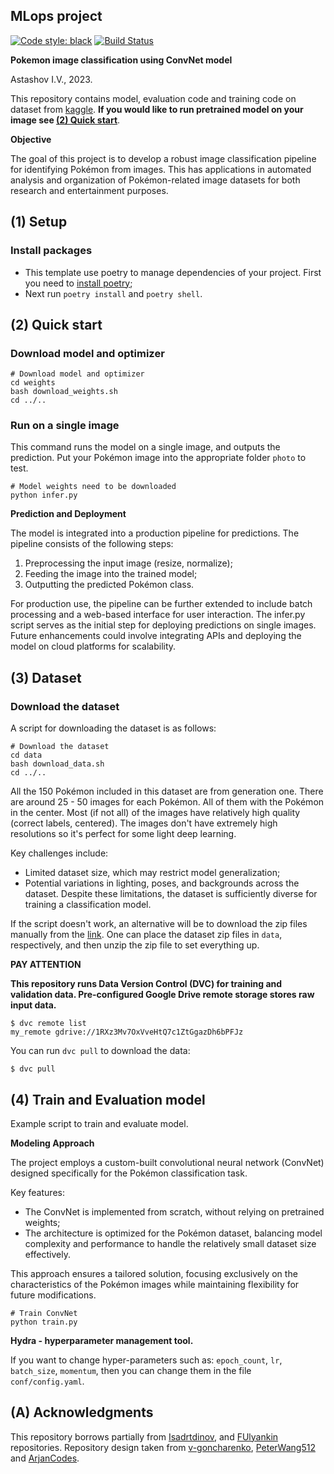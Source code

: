 ## MLops project

[![Code style: black](https://img.shields.io/badge/code%20style-black-000000.svg)](https://github.com/psf/black)
[![Build Status](https://github.com/igorastashov/MLops-project/actions/workflows/checks.yml/badge.svg)](https://github.com/igorastashov/MLops-project/actions/workflows/checks.yml)

**Pokemon image classification using ConvNet model**

Astashov I.V., 2023.

This repository contains model, evaluation code and training code on dataset
from [kaggle](https://www.kaggle.com/datasets/lantian773030/pokemonclassification).
**If you would like to run pretrained model on your image see [(2) Quick start](https://github.com/igorastashov/MLops-project#2-quick-start)**.

**Objective**

The goal of this project is to develop a robust image classification pipeline for identifying Pokémon from images. This has applications in automated analysis and organization of Pokémon-related image datasets for both research and entertainment purposes.


## (1) Setup

### Install packages

- This template use poetry to manage dependencies of your project.
  First you need to [install poetry](https://python-poetry.org/docs/#installing-with-pipx);
- Next run `poetry install` and `poetry shell`.

## (2) Quick start

### Download model and optimizer

```
# Download model and optimizer
cd weights
bash download_weights.sh
cd ../..
```

### Run on a single image

This command runs the model on a single image, and outputs the prediction.
Put your Pokémon image into the appropriate folder `photo` to test.

```
# Model weights need to be downloaded
python infer.py
```

**Prediction and Deployment**

The model is integrated into a production pipeline for predictions. The pipeline consists of the following steps:

1. Preprocessing the input image (resize, normalize);
2. Feeding the image into the trained model;
3. Outputting the predicted Pokémon class.
   
For production use, the pipeline can be further extended to include batch processing and a web-based interface for user interaction. The infer.py script serves as the initial step for deploying predictions on single images. Future enhancements could involve integrating APIs and deploying the model on cloud platforms for scalability.

## (3) Dataset

### Download the dataset

A script for downloading the dataset is as follows:

```
# Download the dataset
cd data
bash download_data.sh
cd ../..
```

All the 150 Pokémon included in this dataset are from generation one.
There are around 25 - 50 images for each Pokémon.
All of them with the Pokémon in the center.
Most (if not all) of the images have relatively high quality (correct labels, centered).
The images don't have extremely high resolutions so it's perfect for some light deep learning.

Key challenges include:

- Limited dataset size, which may restrict model generalization;
- Potential variations in lighting, poses, and backgrounds across the dataset.
Despite these limitations, the dataset is sufficiently diverse for training a classification model.

If the script doesn't work, an alternative will be to download the zip files manually
from the [link](https://www.kaggle.com/datasets/lantian773030/pokemonclassification/download?datasetVersionNumber=1).
One can place the dataset zip files in `data`, respectively, and then unzip the zip file to set everything up.

**PAY ATTENTION**

**This repository runs Data Version Control (DVC) for training and validation data.
Pre-configured Google Drive remote storage stores raw input data.**

```console
$ dvc remote list
my_remote gdrive://1RXz3Mv7OxVveHtQ7c1ZtGgazDh6bPFJz
```

You can run `dvc pull` to download the data:

```console
$ dvc pull
```

## (4) Train and Evaluation model

Example script to train and evaluate model.

**Modeling Approach**

The project employs a custom-built convolutional neural network (ConvNet) designed specifically for the Pokémon classification task.

Key features:

- The ConvNet is implemented from scratch, without relying on pretrained weights;
- The architecture is optimized for the Pokémon dataset, balancing model complexity and performance to handle the relatively small dataset size effectively.

This approach ensures a tailored solution, focusing exclusively on the characteristics of the Pokémon images while maintaining flexibility for future modifications.

```
# Train ConvNet
python train.py
```

**Hydra - hyperparameter management tool.**

If you want to change hyper-parameters such as: `epoch_count`, `lr`, `batch_size`, `momentum`,
then you can change them in the file `conf/config.yaml`.

## (A) Acknowledgments

This repository borrows partially from [Isadrtdinov](https://github.com/isadrtdinov/intro-to-dl-hse/blob/2022-2023/seminars/201/seminar_04.ipynb), and [FUlyankin](https://github.com/FUlyankin/deep_learning_pytorch/tree/main/week08_fine_tuning) repositories.
Repository design taken from [v-goncharenko](https://github.com/v-goncharenko/data-science-template), [PeterWang512](https://github.com/PeterWang512/CNNDetection) and [ArjanCodes](https://github.com/ArjanCodes/2021-config).
